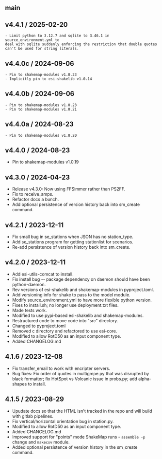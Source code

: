 ## main

## v4.4.1 / 2025-02-20

    - Limit python to 3.12.7 and sqlite to 3.46.1 in source_environment.yml to
    deal with sqlite suddenly enforcing the restriction that double quotes
    can't be used for string literals.

## v4.4.0c / 2024-09-06

    - Pin to shakemap-modules v1.0.23
    - Implicitly pin to esi-shakelib v1.0.14

## v4.4.0b / 2024-09-06

    - Pin to shakemap-modules v1.0.23
    - Pin to shakemap-modules v1.0.21

## v4.4.0a / 2024-08-23

    - Pin to shakemap-modules v1.0.20

## v4.4.0 / 2024-08-23

- Pin to shakemap-modules v1.0.19

## v4.3.0 / 2024-04-23

- Release v4.3.0: Now using FFSimmer rather than PS2FF.
- Fix to receive_amps.
- Refactor docs a bunch.
- Add optional persistence of version history back into sm_create command.

## v4.2.1 / 2023-12-11

- Fix small bug in se_stations when JSON has no station_type.
- Add se_stations program for getting stationlist for scenarios.
- Re-add persistence of version history back into sm_create.

## v4.2.0 / 2023-12-11

- Add esi-utils-comcat to install.
- Fix install bug -- package dependency on daemon should have been python-daemon.
- Rev versions of esi-shakelib and shakemap-modules in pyproject.toml.
- Add versioning info for shake to pass to the model module.
- Modify source_environment.yml to have more flexible python version.
- Fixes to install.sh; no longer use deployment.txt files.
- Made tests work.
- Modified to use pypi-based esi-shakelib and shakemap-modules.
- Restructured code to move code into "src" directory.
- Changed to pyproject.toml
- Removed c directory and refactored to use esi-core.
- Modified to allow RotD50 as an input component type.
- Added CHANGELOG.md

## 4.1.6 / 2023-12-08

- Fix transfer_email to work with encripter servers.
- Bug fixes: Fix order of quotes in multigmpe.py that was disrupted by black
  formatter; fix HotSpot vs Volcanic issue in probs.py; add alpha-shapes to install.

## 4.1.5 / 2023-08-29

- Upudate docs so that the HTML isn't tracked in the repo and will build with gitlab pipelines.
- Fix vertical/horizontal orientation bug in station.py.
- Modified to allow RotD50 as an input component type.
- Added CHANGELOG.md
- Improved support for "points" mode ShakeMap runs - `assemble -p` change and `makecsv` module.
- Added optional persistence of version history in the sm_create command.
